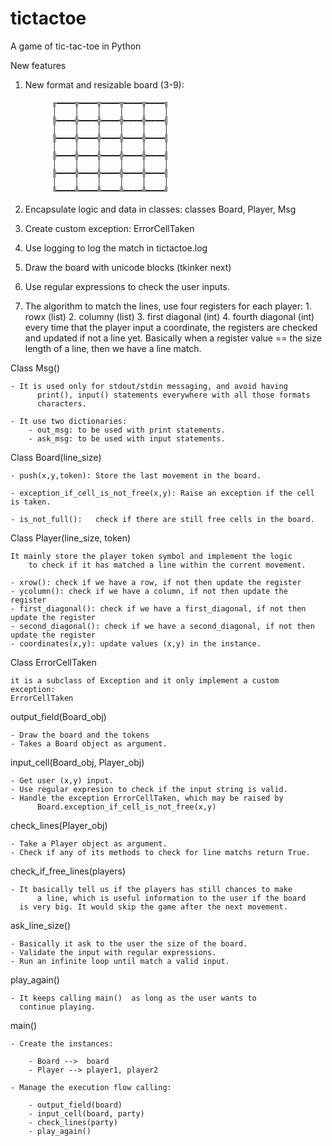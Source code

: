 # tictactoe
A game of tic-tac-toe in Python

New features

1. New format and resizable board (3-9):

			 ╓━━━━╦━━━━╦━━━━╦━━━━╦━━━━╗
			 │    │    │    │    │    │
			 ╠━━━━╬━━━━╬━━━━╬━━━━╬━━━━╣
			 │    │    │    │    │    │
			 ╠━━━━╬━━━━╬━━━━╬━━━━╬━━━━╣
			 │    │    │    │    │    │
			 ╠━━━━╬━━━━╬━━━━╬━━━━╬━━━━╣
			 │    │    │    │    │    │
			 ╠━━━━╬━━━━╬━━━━╬━━━━╬━━━━╣
			 │    │    │    │    │    │
			 ╚━━━━╩━━━━╩━━━━╩━━━━╩━━━━╝

2. Encapsulate logic and data in classes:
	classes Board, Player, Msg
3. Create custom exception: ErrorCellTaken
2. Use logging to log the match in tictactoe.log
3. Draw the board with unicode blocks (tkinker next)
4. Use regular expressions to check the user inputs.
5. The algorithm to match the lines, use four registers
    for each player:
        1. rowx (list)
        2. columny (list)
        3. first diagonal (int)
        4. fourth diagonal (int)
    every time that the player input a coordinate, the
    registers are checked and updated if not a line yet.
    Basically when a register value == the size length
    of a line, then we have a line match.


Class Msg()

	- It is used only for stdout/stdin messaging, and avoid having
          print(), input() statements everywhere with all those formats 
          characters.
	  
	- It use two dictionaries: 
		- out_msg: to be used with print statements.
		- ask_msg: to be used with input statements.

Class Board(line_size)

	- push(x,y,token): Store the last movement in the board.

	- exception_if_cell_is_not_free(x,y): Raise an exception if the cell is taken.

	- is_not_full():   check if there are still free cells in the board.

Class Player(line_size, token)

	It mainly store the player token symbol and implement the logic
        to check if it has matched a line within the current movement.

	- xrow(): check if we have a row, if not then update the register
	- ycolumn(): check if we have a column, if not then update the register
	- first_diagonal(): check if we have a first_diagonal, if not then update the register
	- second_diagonal(): check if we have a second_diagonal, if not then update the register
	- coordinates(x,y): update values (x,y) in the instance.

Class ErrorCellTaken

	it is a subclass of Exception and it only implement a custom exception:
	ErrorCellTaken


output_field(Board_obj)
	
	- Draw the board and the tokens
	- Takes a Board object as argument.

input_cell(Board_obj, Player_obj)

	- Get user (x,y) input.
	- Use regular expresion to check if the input string is valid.
	- Handle the exception ErrorCellTaken, which may be raised by
          Board.exception_if_cell_is_not_free(x,y)

check_lines(Player_obj)

	- Take a Player object as argument.
	- Check if any of its methods to check for line matchs return True.

check_if_free_lines(players)

	- It basically tell us if the players has still chances to make
          a line, which is useful information to the user if the board
	  is very big. It would skip the game after the next movement.

ask_line_size()
	
	- Basically it ask to the user the size of the board.
 	- Validate the input with regular expressions.
	- Run an infinite loop until match a valid input.

play_again()

	- It keeps calling main()  as long as the user wants to
	  continue playing.

main()

	- Create the instances:

		- Board -->  board 
		- Player --> player1, player2

	- Manage the execution flow calling:

		- output_field(board)
		- input_cell(board, party)
		- check_lines(party)
		- play_again()
		
